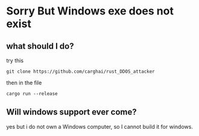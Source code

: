 # Sorry But Windows exe does not exist

## what should I do? 
try this 
````
git clone https://github.com/carghai/rust_DDOS_attacker  
````
then in the file
````
cargo run --release
````

## Will windows support ever come?

yes  but i do not own a Windows computer, so I cannot build it for windows.